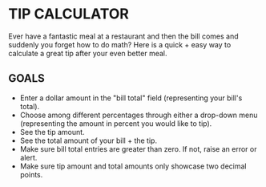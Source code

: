 # TIP CALCULATOR

Ever have a fantastic meal at a restaurant and then the bill comes and suddenly you forget how to do math? Here is a quick + easy way to calculate a great tip after your even better meal. 

## GOALS
- Enter a dollar amount in the "bill total" field (representing your bill's total).
- Choose among different percentages through either a drop-down menu (representing the amount in percent you would like to tip).
- See the tip amount. 
- See the total amount of your bill + the tip. 
- Make sure bill total entries are greater than zero. If not, raise an error or alert. 
- Make sure tip amount and total amounts only showcase two decimal points. 

